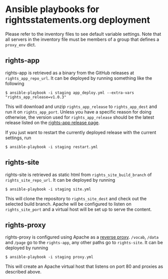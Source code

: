 # Ansible playbooks for rightsstatements.org deployment

Please refer to the inventory files to see default variable settings. Note that all servers in the inventory file must be members of a group that defines a `proxy_env` dict.

## rights-app
rights-app is retrieved as a binary from the GitHub releases at `rights_app_repo_url`. It can be deployed by running something like the following

    $ ansible-playbook -i staging app_deploy.yml --extra-vars "rights_app_release=v1.0.3"

This will download and unzip `rights_app_release` to `rights_app_dest` and run it on `rights_app_port`. Unless you have a specific reason for doing otherwise, the version used for `rights_app_release` should be the latest release listed on the [rights-app release page](https://github.com/rightsstatements/rights-app/releases).

If you just want to restart the currently deployed release with the current settings, run

    $ ansible-playbook -i staging restart.yml

## rights-site
rights-site is retrieved as static html from `rights_site_build_branch` of `rights_site_repo_url`. It can be deployed by running

    $ ansible-playbook -i staging site.yml

This will clone the repository to `rights_site_dest` and check out the selected build branch. Apache will be configured to listen on `rights_site_port` and a virtual host will be set up to serve the content.

## rights-proxy
rights-proxy is configured using Apache as a [reverse proxy](http://httpd.apache.org/docs/2.2/mod/mod_proxy.html#forwardreverse). `/vocab`, `/data` and `/page` go to the `rights-app`, any other paths go to `rights-site`. It can be deployed by running

    $ ansible-playbook -i staging proxy.yml

This will create an Apache virtual host that listens on port 80 and proxies as described above.

